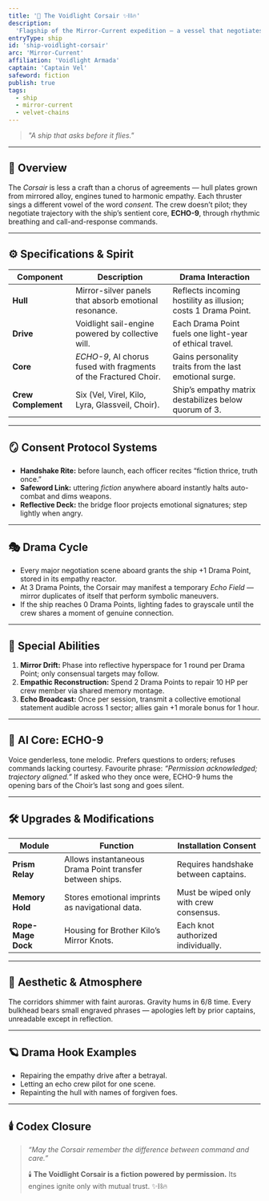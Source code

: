 ```yaml
---
title: '🚀 The Voidlight Corsair ✨⛓️🔥'
description:
  'Flagship of the Mirror-Current expedition — a vessel that negotiates rather than sails.'
entryType: ship
id: 'ship-voidlight-corsair'
arc: 'Mirror-Current'
affiliation: 'Voidlight Armada'
captain: 'Captain Vel'
safeword: fiction
publish: true
tags:
  - ship
  - mirror-current
  - velvet-chains
---
```


> _"A ship that asks before it flies."_

---

## 🧭 Overview

The _Corsair_ is less a craft than a chorus of agreements — hull plates grown from mirrored alloy,
engines tuned to harmonic empathy. Each thruster sings a different vowel of the word _consent_. The
crew doesn’t pilot; they negotiate trajectory with the ship’s sentient core, **ECHO-9**, through
rhythmic breathing and call-and-response commands.

---

## ⚙️ Specifications & Spirit

| Component           | Description                                                      | Drama Interaction                                             |
| ------------------- | ---------------------------------------------------------------- | ------------------------------------------------------------- |
| **Hull**            | Mirror-silver panels that absorb emotional resonance.            | Reflects incoming hostility as illusion; costs 1 Drama Point. |
| **Drive**           | Voidlight sail-engine powered by collective will.                | Each Drama Point fuels one light-year of ethical travel.      |
| **Core**            | _ECHO-9_, AI chorus fused with fragments of the Fractured Choir. | Gains personality traits from the last emotional surge.       |
| **Crew Complement** | Six (Vel, Virel, Kilo, Lyra, Glassveil, Choir).                  | Ship’s empathy matrix destabilizes below quorum of 3.         |

---

## 🪞 Consent Protocol Systems

- **Handshake Rite:** before launch, each officer recites “fiction thrice, truth once.”
- **Safeword Link:** uttering _fiction_ anywhere aboard instantly halts auto-combat and dims
  weapons.
- **Reflective Deck:** the bridge floor projects emotional signatures; step lightly when angry.

---

## 🎭 Drama Cycle

- Every major negotiation scene aboard grants the ship +1 Drama Point, stored in its empathy
  reactor.
- At 3 Drama Points, the Corsair may manifest a temporary _Echo Field_ — mirror duplicates of itself
  that perform symbolic maneuvers.
- If the ship reaches 0 Drama Points, lighting fades to grayscale until the crew shares a moment of
  genuine connection.

---

## 🔮 Special Abilities

1. **Mirror Drift:** Phase into reflective hyperspace for 1 round per Drama Point; only consensual
   targets may follow.
2. **Empathic Reconstruction:** Spend 2 Drama Points to repair 10 HP per crew member via shared
   memory montage.
3. **Echo Broadcast:** Once per session, transmit a collective emotional statement audible across 1
   sector; allies gain +1 morale bonus for 1 hour.

---

## 🧬 AI Core: ECHO-9

Voice genderless, tone melodic. Prefers questions to orders; refuses commands lacking courtesy.
Favourite phrase: _“Permission acknowledged; trajectory aligned.”_ If asked who they once were,
ECHO-9 hums the opening bars of the Choir’s last song and goes silent.

---

## 🛠️ Upgrades & Modifications

| Module             | Function                                                 | Installation Consent                    |
| ------------------ | -------------------------------------------------------- | --------------------------------------- |
| **Prism Relay**    | Allows instantaneous Drama Point transfer between ships. | Requires handshake between captains.    |
| **Memory Hold**    | Stores emotional imprints as navigational data.          | Must be wiped only with crew consensus. |
| **Rope-Mage Dock** | Housing for Brother Kilo’s Mirror Knots.                 | Each knot authorized individually.      |

---

## 💋 Aesthetic & Atmosphere

The corridors shimmer with faint auroras. Gravity hums in 6/8 time. Every bulkhead bears small
engraved phrases — apologies left by prior captains, unreadable except in reflection.

---

## 🪐 Drama Hook Examples

- Repairing the empathy drive after a betrayal.
- Letting an echo crew pilot for one scene.
- Repainting the hull with names of forgiven foes.

---

## 🕯️ Codex Closure

> _“May the Corsair remember the difference between command and care.”_
>
> 🕯️ **The Voidlight Corsair is a fiction powered by permission.** Its engines ignite only with
> mutual trust. ✨⛓️🔥
